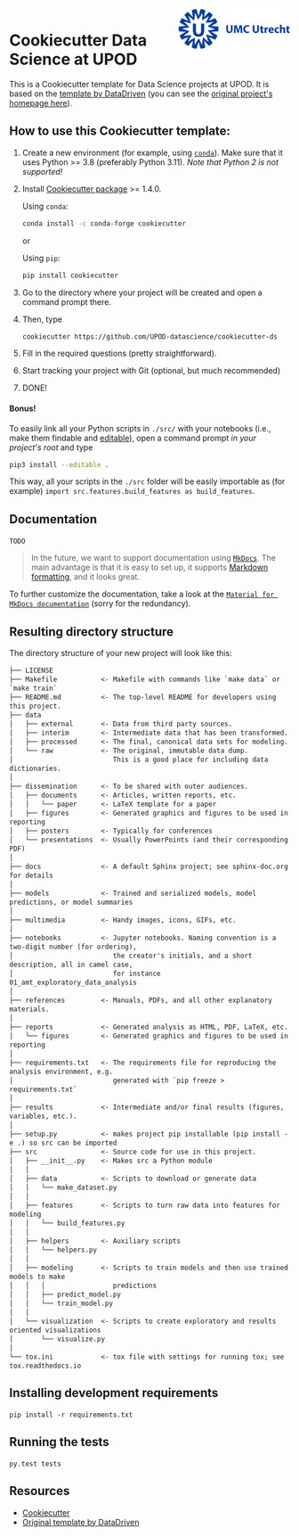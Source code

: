 <img src="./multimedia/umc_utrecht.png" width=200 align="right">

# Cookiecutter Data Science at UPOD

This is a Cookiecutter template for Data Science projects at UPOD. It is based on the [template by DataDriven](https://github.com/drivendata/cookiecutter-data-science/tree/master) (you can see the [original project's homepage here](http://drivendata.github.io/cookiecutter-data-science/)).


## How to use this Cookiecutter template:

1. Create a new environment (for example, using [`conda`](https://docs.conda.io/projects/conda/en/latest/user-guide/tasks/manage-environments.html#creating-an-environment-with-commands)). Make sure that it uses Python >= 3.8 (preferably Python 3.11). *Note that Python 2 is not supported!*
1. Install [Cookiecutter package](http://cookiecutter.readthedocs.org/en/latest/installation.html) >= 1.4.0.

   Using `conda`:

   ``` bash
   conda install -c conda-forge cookiecutter
   ```

   or

   Using `pip`:
   ``` bash
   pip install cookiecutter
   ```
1. Go to the directory where your project will be created and open a command prompt there.
1. Then, type

   ``` bash
   cookiecutter https://github.com/UPOD-datascience/cookiecutter-ds	
   ```
1. Fill in the required questions (pretty straightforward).
1. Start tracking your project with Git (optional, but much recommended)
1. DONE!

#### Bonus!
To easily link all your Python scripts in `./src/` with your notebooks (i.e., make them findable and [editable](https://stackoverflow.com/questions/35064426/when-would-the-e-editable-option-be-useful-with-pip-install)), 
open a command prompt *in your project's root* and type

``` bash
pip3 install --editable .
```
This way, all your scripts in the `./src` folder will be easily importable as (for example) `import src.features.build_features as build_features`. 
  
## Documentation
`TODO`

> In the future, we want to support documentation using [`MkDocs`](https://www.mkdocs.org/). The main advantage is that it is easy to set up, it supports [Markdown formatting](https://www.markdownguide.org/), and it looks great.

To further customize the documentation, take a look at the [`Material for MkDocs documentation`](https://squidfunk.github.io/mkdocs-material/setup/) (sorry for the redundancy).


## Resulting directory structure

The directory structure of your new project will look like this:

```
├── LICENSE
├── Makefile           <- Makefile with commands like `make data` or `make train`
├── README.md          <- The top-level README for developers using this project.
├── data
│   ├── external       <- Data from third party sources.
│   ├── interim        <- Intermediate data that has been transformed.
│   ├── processed      <- The final, canonical data sets for modeling.
│   └── raw            <- The original, immutable data dump. 
│                         This is a good place for including data dictionaries.
│
├── dissemination      <- To be shared with outer audiences.
│   ├── documents      <- Articles, written reports, etc.
│   │   └── paper      <- LaTeX template for a paper
│   ├── figures        <- Generated graphics and figures to be used in reporting
│   ├── posters        <- Typically for conferences
│   └── presentations  <- Usually PowerPoints (and their corresponding PDF)
│
├── docs               <- A default Sphinx project; see sphinx-doc.org for details
│
├── models             <- Trained and serialized models, model predictions, or model summaries
│
├── multimedia         <- Handy images, icons, GIFs, etc.
│
├── notebooks          <- Jupyter notebooks. Naming convention is a two-digit number (for ordering),
│                         the creator's initials, and a short description, all in camel case, 
│                         for instance 01_amt_exploratory_data_analysis
│
├── references         <- Manuals, PDFs, and all other explanatory materials.
│
├── reports            <- Generated analysis as HTML, PDF, LaTeX, etc.
│   └── figures        <- Generated graphics and figures to be used in reporting
│
├── requirements.txt   <- The requirements file for reproducing the analysis environment, e.g.
│                         generated with `pip freeze > requirements.txt`
│
├── results            <- Intermediate and/or final results (figures, variables, etc.).
│
├── setup.py           <- makes project pip installable (pip install -e .) so src can be imported
├── src                <- Source code for use in this project.
│   ├── __init__.py    <- Makes src a Python module
│   │
│   ├── data           <- Scripts to download or generate data
│   │   └── make_dataset.py
│   │
│   ├── features       <- Scripts to turn raw data into features for modeling
│   │   └── build_features.py
│   │
│   ├── helpers        <- Auxiliary scripts
│   │   └── helpers.py
│   │
│   ├── modeling       <- Scripts to train models and then use trained models to make
│   │   │                 predictions
│   │   ├── predict_model.py
│   │   └── train_model.py
│   │
│   └── visualization  <- Scripts to create exploratory and results oriented visualizations
│       └── visualize.py
│
└── tox.ini            <- tox file with settings for running tox; see tox.readthedocs.io
```

## Installing development requirements

    pip install -r requirements.txt


## Running the tests

    py.test tests


## Resources
* [Cookiecutter](https://github.com/cookiecutter/cookiecutter)
* [Original template by DataDriven](https://github.com/drivendata/cookiecutter-data-science/tree/master)

